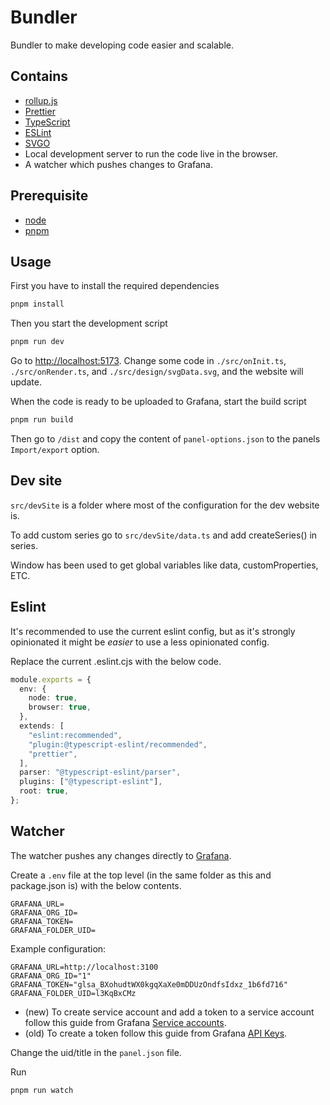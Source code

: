 # Bundler

Bundler to make developing code easier and scalable.

## Contains

- [rollup.js](https://rollupjs.org/)
- [Prettier](https://prettier.io/)
- [TypeScript](https://www.typescriptlang.org/)
- [ESLint](https://eslint.org/)
- [SVGO](https://github.com/svg/svgo)
- Local development server to run the code live in the browser.
- A watcher which pushes changes to Grafana.

## Prerequisite

- [node](https://nodejs.org/)
- [pnpm](https://pnpm.io/)

## Usage

First you have to install the required dependencies

```bash
pnpm install
```

Then you start the development script

```bash
pnpm run dev
```

Go to <http://localhost:5173>. Change some code in `./src/onInit.ts`, `./src/onRender.ts`, and `./src/design/svgData.svg`, and the website will update.

When the code is ready to be uploaded to Grafana, start the build script

```bash
pnpm run build
```

Then go to `/dist` and copy the content of `panel-options.json` to the panels `Import/export` option.

## Dev site

`src/devSite` is a folder where most of the configuration for the dev website is.

To add custom series go to `src/devSite/data.ts` and add createSeries() in series.

Window has been used to get global variables like data, customProperties, ETC.

## Eslint

It's recommended to use the current eslint config, but as it's strongly opinionated it might be _easier_ to use a less opinionated config.

Replace the current .eslint.cjs with the below code.

```ts
module.exports = {
  env: {
    node: true,
    browser: true,
  },
  extends: [
    "eslint:recommended",
    "plugin:@typescript-eslint/recommended",
    "prettier",
  ],
  parser: "@typescript-eslint/parser",
  plugins: ["@typescript-eslint"],
  root: true,
};
```

## Watcher

The watcher pushes any changes directly to [Grafana](https://github.com/grafana/grafana).

Create a `.env` file at the top level (in the same folder as this and package.json is) with the below contents.

```env
GRAFANA_URL=
GRAFANA_ORG_ID=
GRAFANA_TOKEN=
GRAFANA_FOLDER_UID=
```

Example configuration:

```env
GRAFANA_URL=http://localhost:3100
GRAFANA_ORG_ID="1"
GRAFANA_TOKEN="glsa_BXohudtWX0kgqXaXe0mDDUzOndfsIdxz_1b6fd716"
GRAFANA_FOLDER_UID=l3KqBxCMz
```

- (new) To create service account and add a token to a service account follow this guide from Grafana [Service accounts](https://grafana.com/docs/grafana/latest/administration/service-accounts/).
- (old) To create a token follow this guide from Grafana [API Keys](https://grafana.com/docs/grafana/latest/administration/api-keys/).

Change the uid/title in the `panel.json` file.

Run

```bash
pnpm run watch
```
